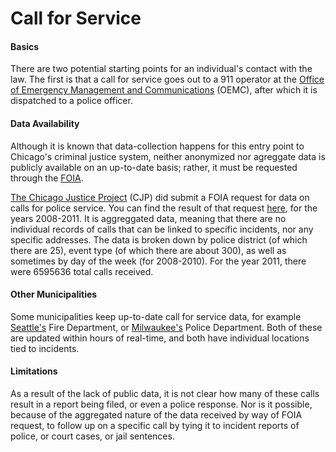 # Call for Service

#### Basics

There are two potential starting points for an individual's contact with the law. The first is that a call for service goes out to a 911 operator at the [Office of Emergency Management and Communications](https://www.cityofchicago.org/city/en/depts/oem.html) (OEMC), after which it is dispatched to a police officer. 

#### Data Availability

Although it is known that data-collection happens for this entry point to Chicago's criminal justice system, neither anonymized nor agreggate data is publicly available on an up-to-date basis; rather, it must be requested through the [FOIA](http://www.foia.gov/about.html). 

[The Chicago Justice Project](http://www.chicagojustice.org/about/us) (CJP) did submit a FOIA request for data on calls for police service. You can find the result of that request [here](http://www.chicagojustice.org/foi/data-sets-available-for-download/calls-for-police-service), for the years 2008-2011. It is aggreggated data, meaning that there are no individual records of calls that can be linked to specific incidents, nor any specific addresses. The data is broken down by police district (of which there are 25), event type (of which there are about 300), as well as sometimes by day of the week (for 2008-2010). For the year 2011, there were 6595636 total calls received. 


#### Other Municipalities

Some municipalities keep up-to-date call for service data, for example [Seattle's](http://www2.seattle.gov/fire/realTime911/getRecsForDatePub.asp?action=Today&incDate=&rad1=des) Fire Department, or [Milwaukee's](http://itmdapps.milwaukee.gov/MPDCallData/currentCADCalls/callsService.faces) Police Department. Both of these are updated within hours of real-time, and both have individual locations tied to incidents.

#### Limitations

As a result of the lack of public data, it is not clear how many of these calls result in a report being filed, or even a police response. Nor is it possible, because of the aggregated nature of the data received by way of FOIA request, to follow up on a specific call by tying it to incident reports of police, or court cases, or jail sentences.